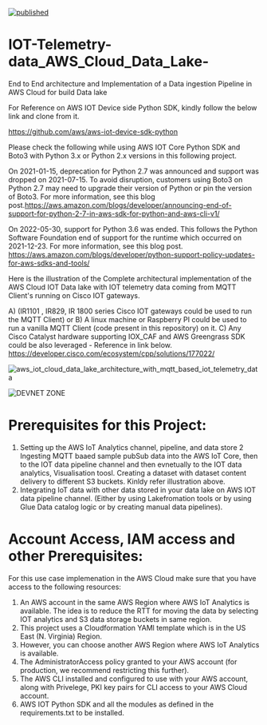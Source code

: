 [![published](https://static.production.devnetcloud.com/codeexchange/assets/images/devnet-published.svg)](https://developer.cisco.com/codeexchange/github/repo/akramIOT/IOT-Telemetry-data_AWS_Cloud_Data_Lake)

# IOT-Telemetry-data_AWS_Cloud_Data_Lake-
End to End  architecture  and  Implementation of a  Data ingestion  Pipeline in AWS Cloud for  build  Data lake 

For  Reference on AWS IOT Device side Python SDK, kindly follow the  below link and clone from it.

https://github.com/aws/aws-iot-device-sdk-python


Please check the  following  while using  AWS IOT Core Python SDK and  Boto3 with Python 3.x or Python 2.x versions in this following project.

On 2021-01-15, deprecation for Python 2.7 was announced and support was dropped on 2021-07-15. To avoid disruption, customers using Boto3 on Python 2.7 may need to upgrade their version of Python or pin the version of Boto3. For more information, see this blog post.https://aws.amazon.com/blogs/developer/announcing-end-of-support-for-python-2-7-in-aws-sdk-for-python-and-aws-cli-v1/

On 2022-05-30, support for Python 3.6 was ended. This follows the Python Software Foundation end of support for the runtime which occurred on 2021-12-23. For more information, see this blog post.
https://aws.amazon.com/blogs/developer/python-support-policy-updates-for-aws-sdks-and-tools/

Here is the  illustration of the  Complete architectural implementation of the AWS Cloud IOT  Data lake with IOT telemetry data coming from MQTT Client's
running on Cisco IOT  gateways. 

A) (IR1101 , IR829, IR 1800  series Cisco IOT  gateways could be used to run the MQTT Client) or 
B) A linux machine or Raspberry PI could be used to run a vanilla  MQTT Client  (code present in this repository) on it. 
C) Any Cisco Catalyst hardware supporting IOX_CAF  and AWS  Greengrass SDK  could be also leveraged  - Reference in link below.  https://developer.cisco.com/ecosystem/cpp/solutions/177022/

![aws_iot_cloud_data_lake_architecture_with_mqtt_based_iot_telemetry_data](https://user-images.githubusercontent.com/21118209/182935437-6e72613f-4568-4f33-84e7-ae0fbba7f388.png)



![DEVNET  ZONE](https://user-images.githubusercontent.com/21118209/182970869-3e795a50-9dd9-4fa7-91bf-ae6c12ca2729.jpeg)


Prerequisites for this Project:
================================

1) Setting up the AWS IoT Analytics channel, pipeline, and data store
2 Ingesting MQTT  baaed sample pubSub data into the AWS IoT Core, then to the IOT data pipeline channel and then evnetually to the IOT data analytics, Visualisation toosl. 
Creating a dataset with dataset content delivery to different S3 buckets. Kinldy refer illustration above. 
3) Integrating IoT data with other data stored in your data lake on AWS IOT data pipeline channel. (Either by using Lakefromation tools or by using Glue Data catalog logic or by creating manual data pipelines).


Account Access, IAM access and other  Prerequisites:
====================================================

For this use case implemenation in the AWS Cloud make sure that you have access to the following resources:

1) An AWS account in the same AWS Region where AWS IoT Analytics is available. The idea is to reduce the  RTT for moving the data by selecting IOT  analytics and  S3 data storage buckets in same  region.
3) This project uses  a Cloudformation YAMl template which is in the US East (N. Virginia) Region. 
4) However, you can choose another AWS Region where AWS IoT Analytics is available.
5) The AdministratorAccess policy granted to your AWS account (for production, we recommend restricting this further).
6) The AWS CLI installed and configured to use with your AWS account, along with Privelege, PKI key pairs for  CLI access to your AWS Cloud account.
7) AWS IOT Python SDK and all the modules as defined in the  requirements.txt to be installed. 

